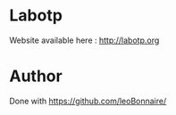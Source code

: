# Labotp
Website available here : http://labotp.org

# Author
Done with https://github.com/leoBonnaire/
